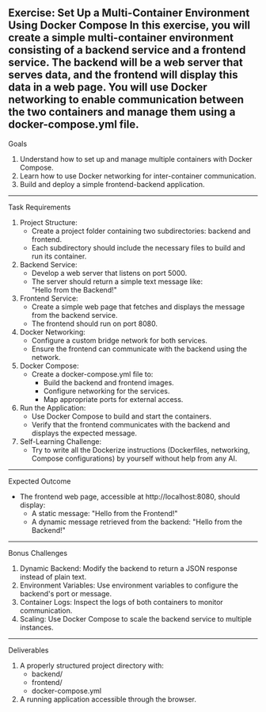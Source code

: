 Exercise: Set Up a Multi-Container Environment Using Docker Compose
In this exercise, you will create a simple multi-container environment consisting of a backend service and a frontend service. The backend will be a web server that serves data, and the frontend will display this data in a web page. You will use Docker networking to enable communication between the two containers and manage them using a docker-compose.yml file.
---
Goals
1. Understand how to set up and manage multiple containers with Docker Compose.
2. Learn how to use Docker networking for inter-container communication.
3. Build and deploy a simple frontend-backend application.
---
Task Requirements
1. Project Structure:  
   - Create a project folder containing two subdirectories: backend and frontend.
   - Each subdirectory should include the necessary files to build and run its container.
2. Backend Service:  
   - Develop a web server that listens on port 5000.
   - The server should return a simple text message like:  
     "Hello from the Backend!"
3. Frontend Service:  
   - Create a simple web page that fetches and displays the message from the backend service.
   - The frontend should run on port 8080.
4. Docker Networking:  
   - Configure a custom bridge network for both services.
   - Ensure the frontend can communicate with the backend using the network.
5. Docker Compose:  
   - Create a docker-compose.yml file to:
     - Build the backend and frontend images.
     - Configure networking for the services.
     - Map appropriate ports for external access.
6. Run the Application:  
   - Use Docker Compose to build and start the containers.
   - Verify that the frontend communicates with the backend and displays the expected message.
7. Self-Learning Challenge:  
   - Try to write all the Dockerize instructions (Dockerfiles, networking, Compose configurations) by yourself without help from any AI. 
---
Expected Outcome
- The frontend web page, accessible at http://localhost:8080, should display:  
  - A static message: "Hello from the Frontend!"
  - A dynamic message retrieved from the backend: "Hello from the Backend!"
---
Bonus Challenges
1. Dynamic Backend: Modify the backend to return a JSON response instead of plain text.
2. Environment Variables: Use environment variables to configure the backend's port or message.
3. Container Logs: Inspect the logs of both containers to monitor communication.
4. Scaling: Use Docker Compose to scale the backend service to multiple instances.
---
Deliverables
1. A properly structured project directory with:
   - backend/
   - frontend/
   - docker-compose.yml
2. A running application accessible through the browser.